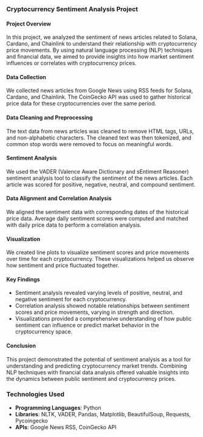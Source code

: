 ### Cryptocurrency Sentiment Analysis Project

#### Project Overview
In this project, we analyzed the sentiment of news articles related to Solana, Cardano, and Chainlink to understand their relationship with cryptocurrency price movements. By using natural language processing (NLP) techniques and financial data, we aimed to provide insights into how market sentiment influences or correlates with cryptocurrency prices.

#### Data Collection
We collected news articles from Google News using RSS feeds for Solana, Cardano, and Chainlink. The CoinGecko API was used to gather historical price data for these cryptocurrencies over the same period.

#### Data Cleaning and Preprocessing
The text data from news articles was cleaned to remove HTML tags, URLs, and non-alphabetic characters. The cleaned text was then tokenized, and common stop words were removed to focus on meaningful words.

#### Sentiment Analysis
We used the VADER (Valence Aware Dictionary and sEntiment Reasoner) sentiment analysis tool to classify the sentiment of the news articles. Each article was scored for positive, negative, neutral, and compound sentiment.

#### Data Alignment and Correlation Analysis
We aligned the sentiment data with corresponding dates of the historical price data. Average daily sentiment scores were computed and matched with daily price data to perform a correlation analysis.

#### Visualization
We created line plots to visualize sentiment scores and price movements over time for each cryptocurrency. These visualizations helped us observe how sentiment and price fluctuated together.

#### Key Findings
- Sentiment analysis revealed varying levels of positive, neutral, and negative sentiment for each cryptocurrency.
- Correlation analysis showed notable relationships between sentiment scores and price movements, varying in strength and direction.
- Visualizations provided a comprehensive understanding of how public sentiment can influence or predict market behavior in the cryptocurrency space.

#### Conclusion
This project demonstrated the potential of sentiment analysis as a tool for understanding and predicting cryptocurrency market trends. Combining NLP techniques with financial data analysis offered valuable insights into the dynamics between public sentiment and cryptocurrency prices.

### Technologies Used
- **Programming Languages**: Python
- **Libraries**: NLTK, VADER, Pandas, Matplotlib, BeautifulSoup, Requests, Pycoingecko
- **APIs**: Google News RSS, CoinGecko API

